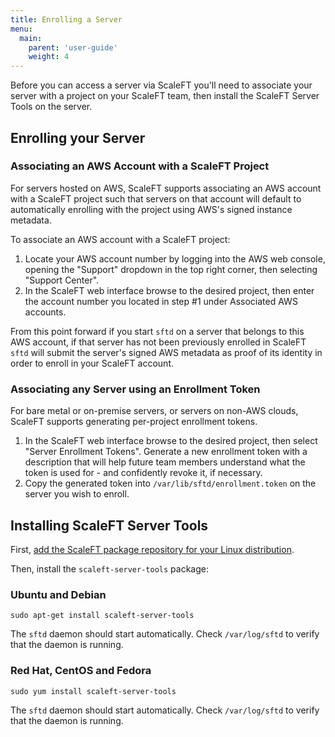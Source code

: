 ```yaml
---
title: Enrolling a Server
menu:
  main:
    parent: 'user-guide'
    weight: 4
---
```


Before you can access a server via ScaleFT you'll need to associate your server
with a project on your ScaleFT team, then install the ScaleFT Server Tools on
the server.

## Enrolling your Server

### Associating an AWS Account with a ScaleFT Project

For servers hosted on AWS, ScaleFT supports associating an AWS account with a
ScaleFT project such that servers on that account will default to automatically
enrolling with the project using AWS's signed instance metadata.

To associate an AWS account with a ScaleFT project:

1. Locate your AWS account number by logging into the AWS web console, opening
   the "Support" dropdown in the top right corner, then selecting "Support
   Center".
2. In the ScaleFT web interface browse to the desired project, then enter the
   account number you located in step #1 under Associated AWS accounts.

From this point forward if you start `sftd` on a server that belongs to this AWS
account, if that server has not been previously enrolled in ScaleFT `sftd` will
submit the server's signed AWS metadata as proof of its identity in order to
enroll in your ScaleFT account.

### Associating any Server using an Enrollment Token

For bare metal or on-premise servers, or servers on non-AWS clouds, ScaleFT
supports generating per-project enrollment tokens.

1. In the ScaleFT web interface browse to the desired project, then select
   "Server Enrollment Tokens". Generate a new enrollment token with a
   description that will help future team members understand what the token is
   used for - and confidently revoke it, if necessary.
2. Copy the generated token into `/var/lib/sftd/enrollment.token` on the server
   you wish to enroll.

## Installing ScaleFT Server Tools

First, [add the ScaleFT package repository for your Linux
distribution](/docs/linux-package-manager).

Then, install the `scaleft-server-tools` package:

### Ubuntu and Debian

```
sudo apt-get install scaleft-server-tools
```

The `sftd` daemon should start automatically. Check `/var/log/sftd` to verify
that the daemon is running.

### Red Hat, CentOS and Fedora

```
sudo yum install scaleft-server-tools
```

The `sftd` daemon should start automatically. Check `/var/log/sftd` to verify
that the daemon is running.
